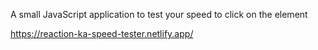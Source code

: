 A small JavaScript application to test your speed to click on the element

https://reaction-ka-speed-tester.netlify.app/
